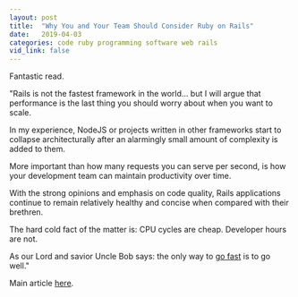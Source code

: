```yaml
---
layout: post
title:  "Why You and Your Team Should Consider Ruby on Rails"
date:   2019-04-03
categories: code ruby programming software web rails
vid_link: false
---
```


Fantastic read.

"Rails is not the fastest framework in the world… but I will argue that performance is the last thing you should worry about when you want to scale.

In my experience, NodeJS or projects written in other frameworks start to collapse architecturally after an alarmingly small amount of complexity is added to them.

More important than how many requests you can serve per second, is how your development team can maintain productivity over time.

With the strong opinions and emphasis on code quality, Rails applications continue to remain relatively healthy and concise when compared with their brethren.

The hard cold fact of the matter is: CPU cycles are cheap. Developer hours are not.

As our Lord and savior Uncle Bob says: the only way to [go fast] is to go well."

Main article [here].

[here]: //devbrett.com/2019/03/why-i-believe-rails-is-still-relevant-in-2019.html
[go fast]: //butunclebob.com/ArticleS.UncleBob.VehementMediocrity
